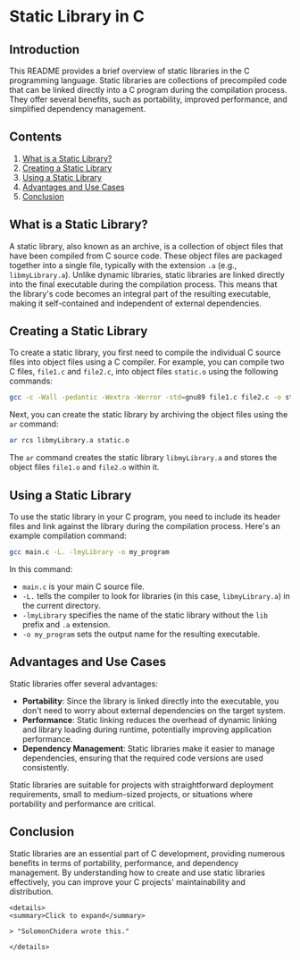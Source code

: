 # Static Library in C

## Introduction

This README provides a brief overview of static libraries in the C programming language. Static libraries are collections of precompiled code that can be linked directly into a C program during the compilation process. They offer several benefits, such as portability, improved performance, and simplified dependency management.

## Contents

1. [What is a Static Library?](#what-is-a-static-library)
2. [Creating a Static Library](#creating-a-static-library)
3. [Using a Static Library](#using-a-static-library)
4. [Advantages and Use Cases](#advantages-and-use-cases)
5. [Conclusion](#conclusion)

## What is a Static Library?

A static library, also known as an archive, is a collection of object files that have been compiled from C source code. These object files are packaged together into a single file, typically with the extension `.a` (e.g., `libmyLibrary.a`). Unlike dynamic libraries, static libraries are linked directly into the final executable during the compilation process. This means that the library's code becomes an integral part of the resulting executable, making it self-contained and independent of external dependencies.

## Creating a Static Library

To create a static library, you first need to compile the individual C source files into object files using a C compiler. For example, you can compile two C files, `file1.c` and `file2.c`, into object files `static.o` using the following commands:

```bash
gcc -c -Wall -pedantic -Wextra -Werror -std=gnu89 file1.c file2.c -o static.o
```

Next, you can create the static library by archiving the object files using the `ar` command:

```bash
ar rcs libmyLibrary.a static.o
```

The `ar` command creates the static library `libmyLibrary.a` and stores the object files `file1.o` and `file2.o` within it.

## Using a Static Library

To use the static library in your C program, you need to include its header files and link against the library during the compilation process. Here's an example compilation command:

```bash
gcc main.c -L. -lmyLibrary -o my_program
```

In this command:
- `main.c` is your main C source file.
- `-L.` tells the compiler to look for libraries (in this case, `libmyLibrary.a`) in the current directory.
- `-lmyLibrary` specifies the name of the static library without the `lib` prefix and `.a` extension.
- `-o my_program` sets the output name for the resulting executable.

## Advantages and Use Cases

Static libraries offer several advantages:
- **Portability**: Since the library is linked directly into the executable, you don't need to worry about external dependencies on the target system.
- **Performance**: Static linking reduces the overhead of dynamic linking and library loading during runtime, potentially improving application performance.
- **Dependency Management**: Static libraries make it easier to manage dependencies, ensuring that the required code versions are used consistently.

Static libraries are suitable for projects with straightforward deployment requirements, small to medium-sized projects, or situations where portability and performance are critical.

## Conclusion

Static libraries are an essential part of C development, providing numerous benefits in terms of portability, performance, and dependency management. By understanding how to create and use static libraries effectively, you can improve your C projects' maintainability and distribution.
```
<details>
<summary>Click to expand</summary>

> "SolomonChidera wrote this."

</details>
